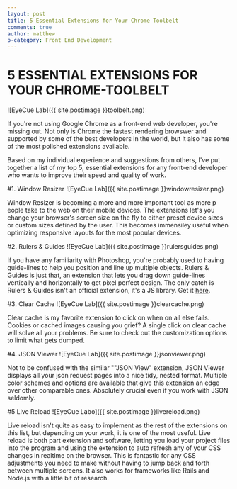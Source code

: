 ```yaml
---
layout: post
title: 5 Essential Extensions for Your Chrome Toolbelt
comments: true
author: matthew
p-category: Front End Development
---
```


# 5 ESSENTIAL EXTENSIONS FOR YOUR CHROME-TOOLBELT
![EyeCue Lab]({{ site.postimage }}toolbelt.png)


If you're not using Google Chrome as a front-end web developer, you're missing out. Not only is Chrome the fastest rendering browswer and supported by some of the best developers in the world, but it also has some of the most polished extensions available.

Based on my individual experience and suggestions from others, I've put together a list of my top 5, essential extensions for any front-end developer who wants to improve their speed and quality of work.

#1. Window Resizer ![EyeCue Lab]({{ site.postimage }}windowresizer.png)

Window Resizer is becoming a more and more important tool as more p  eople take to the web on their mobile devices. The extensions let's you change your browser's screen size on the fly to either preset device sizes or custom sizes defined by the user. This becomes immensiley useful when optimizing responsive layouts for the most popular devices.

#2. Rulers & Guides ![EyeCue Lab]({{ site.postimage }}rulersguides.png)

If you have any familiarity with Photoshop, you're probably used to having guide-lines to help you position and line up multiple objects. Rulers & Guides is just that, an extension that lets you drag down guide-lines vertically and horizontally to get pixel perfect design. The only catch is Rulers & Guides isn't an official extension, it's a JS library. Get it [here](http://www.webappers.com/2014/05/26/photoshop-rulers-guides-interface-on-web-page/).

#3. Clear Cache ![EyeCue Lab]({{ site.postimage }}clearcache.png)

Clear cache is my favorite extension to click on when on all else fails. Cookies or cached images causing you grief? A single click on clear cache will solve all your problems. Be sure to check out the customization options to limit what gets dumped.

#4. JSON Viewer ![EyeCue Lab]({{ site.postimage }}jsonviewer.png)

Not to be confused with the similar ""JSON View" extension, JSON Viewer displays all your json request pages into a nice tidy, nested format. Multiple color schemes and options are available that give this extension an edge over other comparable ones. Absolutely crucial even if you work with JSON seldomly.

#5 Live Reload ![EyeCue Labo]({{ site.postimage }}livereload.png)

Live reload isn't quite as easy to implement as the rest of the extensions on this list, but depending on your work, it is one of the most useful. Live reload is both part extension and software, letting you load your project files into the program and using the extension to auto refresh any of your CSS changes in realtime on the browser. This is fantastic for any CSS adjustments you need to make without having to jump back and forth between multiple screens. It also works for frameworks like Rails and Node.js with a little bit of research.
